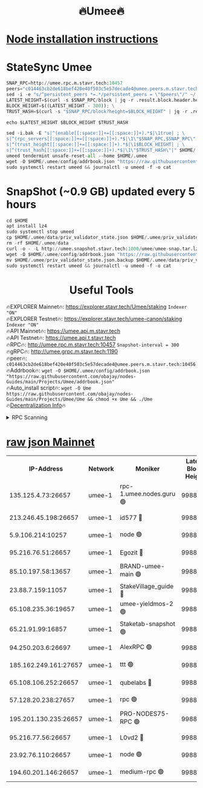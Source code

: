 <h1 align="center"> 🔥Umee🔥</h1>


[Node installation instructions](https://github.com/obajay/nodes-Guides/tree/main/Projects/Umee)
=
# StateSync Umee
```python
SNAP_RPC=http://umee.rpc.m.stavr.tech:10457
peers="c014463cb2de618bef420e40f503c5e57decade4@umee.peers.m.stavr.tech:10456"
sed -i -e "s/^persistent_peers *=.*/persistent_peers = \"$peers\"/" ~/.umee/config/config.toml
LATEST_HEIGHT=$(curl -s $SNAP_RPC/block | jq -r .result.block.header.height); \
BLOCK_HEIGHT=$((LATEST_HEIGHT - 300)); \
TRUST_HASH=$(curl -s "$SNAP_RPC/block?height=$BLOCK_HEIGHT" | jq -r .result.block_id.hash)

echo $LATEST_HEIGHT $BLOCK_HEIGHT $TRUST_HASH

sed -i.bak -E "s|^(enable[[:space:]]+=[[:space:]]+).*$|\1true| ; \
s|^(rpc_servers[[:space:]]+=[[:space:]]+).*$|\1\"$SNAP_RPC,$SNAP_RPC\"| ; \
s|^(trust_height[[:space:]]+=[[:space:]]+).*$|\1$BLOCK_HEIGHT| ; \
s|^(trust_hash[[:space:]]+=[[:space:]]+).*$|\1\"$TRUST_HASH\"|" $HOME/.umee/config/config.toml
umeed tendermint unsafe-reset-all --home $HOME/.umee
wget -O $HOME/.umee/config/addrbook.json "https://raw.githubusercontent.com/obajay/nodes-Guides/main/Projects/Umee/addrbook.json"
sudo systemctl restart umeed && journalctl -u umeed -f -o cat
```
# SnapShot (~0.9 GB) updated every 5 hours
```python
cd $HOME
apt install lz4
sudo systemctl stop umeed
cp $HOME/.umee/data/priv_validator_state.json $HOME/.umee/priv_validator_state.json.backup
rm -rf $HOME/.umee/data
curl -o - -L http://umee.snapshot.stavr.tech:1000/umee/umee-snap.tar.lz4 | lz4 -c -d - | tar -x -C $HOME/.umee --strip-components 2
wget -O $HOME/.umee/config/addrbook.json "https://raw.githubusercontent.com/obajay/nodes-Guides/main/Projects/Umee/addrbook.json"
mv $HOME/.umee/priv_validator_state.json.backup $HOME/.umee/data/priv_validator_state.json
sudo systemctl restart umeed && journalctl -u umeed -f -o cat
```
 <h1 align="center"> Useful Tools</h1>

🔥EXPLORER Mainnet🔥:      https://explorer.stavr.tech/Umee/staking             `Indexer "ON"` \
🔥EXPLORER Testnet🔥:        https://explorer.stavr.tech/umee-canon/staking      `Indexer "ON"` \
🔥API Mainnet🔥:                   https://umee.api.m.stavr.tech \
🔥API Testnet🔥:                     https://umee.api.t.stavr.tech \
🔥RPC🔥:                                   http://umee.rpc.m.stavr.tech:10457                     `Snapshot-interval = 300` \
🔥gRPC🔥:                              http://umee.grpc.m.stavr.tech:1190 \
🔥peer🔥:                     `c014463cb2de618bef420e40f503c5e57decade4@umee.peers.m.stavr.tech:10456` \
🔥Addrbook🔥:    ```wget -O $HOME/.umee/config/addrbook.json "https://raw.githubusercontent.com/obajay/nodes-Guides/main/Projects/Umee/addrbook.json"``` \
🔥Auto_install script🔥: ```wget -O Ume https://raw.githubusercontent.com/obajay/nodes-Guides/main/Projects/Umee/Ume && chmod +x Ume && ./Ume``` \
🔥[Decentralization Info](https://github.com/obajay/StateSync-snapshots/tree/main/Projects/Umee/Decentralization)🔥

<details>
<summary>RPC Scanning</summary>

<h2 align="center"> We scan nodes in real time every 4 hours. And we provide the final result of RPC endpoints.
We cannot influence the operation of these nodes in any way. </h2>


```python
If Voting Power is higher than 0 --> then the Node is a validator of the network and may be subject to attack and be a potential threat to the chain.
```
```python
We marked such validators with a red symbol
```

</details>

[raw json Mainnet](https://rpc-check.umeem.stavr.tech/umeem/rpc-umeem-result.json)
=



<table><tr><th>IP-Address</th><th>Network</th><th>Moniker</th><th>Latest Block Height</th><th>Earliest Block Height</th><th>Catching Up</th><th>Tx Index</th><th>Voting Power</th><th>Scan Time</th></tr><tr><td>135.125.4.73:26657</td><td>umee-1</td><td>rpc-1.umee.nodes.guru 🟢</td><td>9988588</td><td>5167386</td><td>False</td><td>on</td><td>0</td><td>2024-01-04T17:14:08.401189208UTC</td></tr><tr><td>213.246.45.198:26657</td><td>umee-1</td><td>id577 🔴</td><td>9988572</td><td>7100001</td><td>False</td><td>on</td><td>35105477</td><td>2024-01-04T17:12:36.629857094UTC</td></tr><tr><td>5.9.106.214:10257</td><td>umee-1</td><td>node 🟢</td><td>9988583</td><td>7942001</td><td>False</td><td>on</td><td>0</td><td>2024-01-04T17:13:38.875423080UTC</td></tr><tr><td>95.216.76.51:26657</td><td>umee-1</td><td>Egozit 🔴</td><td>9988588</td><td>8262001</td><td>False</td><td>off</td><td>38167557</td><td>2024-01-04T17:14:08.071230050UTC</td></tr><tr><td>85.10.197.58:13657</td><td>umee-1</td><td>BRAND-umee-main 🟢</td><td>9988576</td><td>8427832</td><td>False</td><td>on</td><td>0</td><td>2024-01-04T17:12:55.966591095UTC</td></tr><tr><td>23.88.7.159:11057</td><td>umee-1</td><td>StakeVillage_guide 🔴</td><td>9988581</td><td>9137726</td><td>False</td><td>on</td><td>1420704</td><td>2024-01-04T17:13:30.136120700UTC</td></tr><tr><td>65.108.235.36:19657</td><td>umee-1</td><td>umee-yieldmos-2 🟢</td><td>9988565</td><td>9575548</td><td>False</td><td>on</td><td>0</td><td>2024-01-04T17:11:53.258140400UTC</td></tr><tr><td>65.21.91.99:16857</td><td>umee-1</td><td>Staketab-snapshot 🟢</td><td>9988577</td><td>9721001</td><td>False</td><td>off</td><td>0</td><td>2024-01-04T17:13:07.011948348UTC</td></tr><tr><td>94.250.203.6:26697</td><td>umee-1</td><td>AlexRPC 🟢</td><td>9988575</td><td>9722001</td><td>False</td><td>on</td><td>0</td><td>2024-01-04T17:12:51.640727512UTC</td></tr><tr><td>185.162.249.161:27657</td><td>umee-1</td><td>ttt 🟢</td><td>9988581</td><td>9733423</td><td>False</td><td>on</td><td>0</td><td>2024-01-04T17:13:25.723838479UTC</td></tr><tr><td>65.108.106.252:26657</td><td>umee-1</td><td>qubelabs 🔴</td><td>9988576</td><td>9761001</td><td>False</td><td>on</td><td>36647378</td><td>2024-01-04T17:12:56.360851086UTC</td></tr><tr><td>57.128.20.238:27657</td><td>umee-1</td><td>rpc 🟢</td><td>9988584</td><td>9880933</td><td>False</td><td>on</td><td>0</td><td>2024-01-04T17:13:47.313013551UTC</td></tr><tr><td>195.201.130.235:26657</td><td>umee-1</td><td>PRO-NODES75-RPC 🟢</td><td>9988583</td><td>9888582</td><td>False</td><td>on</td><td>0</td><td>2024-01-04T17:13:36.584021228UTC</td></tr><tr><td>95.216.77.56:26657</td><td>umee-1</td><td>L0vd2 🔴</td><td>9988591</td><td>9888591</td><td>False</td><td>off</td><td>37305298</td><td>2024-01-04T17:14:25.634265719UTC</td></tr><tr><td>23.92.76.110:26657</td><td>umee-1</td><td>node 🟢</td><td>9988595</td><td>9953901</td><td>False</td><td>on</td><td>0</td><td>2024-01-04T17:14:47.073276997UTC</td></tr><tr><td>194.60.201.146:26657</td><td>umee-1</td><td>medium-rpc 🟢</td><td>9988575</td><td>9984137</td><td>False</td><td>on</td><td>0</td><td>2024-01-04T17:12:49.187648697UTC</td></tr></table>
